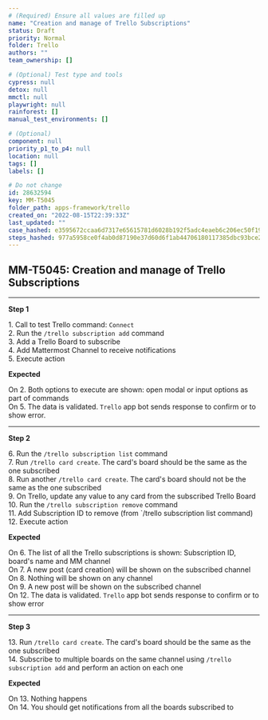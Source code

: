```yaml
---
# (Required) Ensure all values are filled up
name: "Creation and manage of Trello Subscriptions"
status: Draft
priority: Normal
folder: Trello
authors: ""
team_ownership: []

# (Optional) Test type and tools
cypress: null
detox: null
mmctl: null
playwright: null
rainforest: []
manual_test_environments: []

# (Optional)
component: null
priority_p1_to_p4: null
location: null
tags: []
labels: []

# Do not change
id: 28632594
key: MM-T5045
folder_path: apps-framework/trello
created_on: "2022-08-15T22:39:33Z"
last_updated: ""
case_hashed: e3595672ccaa6d7317e65615781d6028b192f5adc4eaeb6c206ec50f195b63779ee369fba5b54de156ce982638f62c76
steps_hashed: 977a5958ce0f4ab0d87190e37d60d6f1ab44706180117385dbc93bce29e0ec1e6188539f1da2bb3b93057f7e8723e1f1
---
```


## MM-T5045: Creation and manage of Trello Subscriptions

---

**Step 1**

1\. Call to test Trello command: `Connect`\
2\. Run the `/trello subscription add` command\
3\. Add a Trello Board to subscribe\
4\. Add Mattermost Channel to receive notifications\
5\. Execute action

**Expected**

On 2. Both options to execute are shown: open modal or input options as part of commands\
On 5. The data is validated. `Trello` app bot sends response to confirm or to show error.

---

**Step 2**

6\. Run the `/trello subscription list` command\
7\. Run `/trello card create`. The card's board should be the same as the one subscribed\
8\. Run another `/trello card create`. The card's board should not be the same as the one subscribed\
9\. On Trello, update any value to any card from the subscribed Trello Board\
10\. Run the `/trello subscription remove` command\
11\. Add Subscription ID to remove (from \`/trello subscription list command)\
12\. Execute action

**Expected**

On 6. The list of all the Trello subscriptions is shown: Subscription ID, board's name and MM channel\
On 7. A new post (card creation) will be shown on the subscribed channel\
On 8. Nothing will be shown on any channel\
On 9. A new post will be shown on the subscribed channel\
On 12. The data is validated. `Trello` app bot sends response to confirm or to show error

---

**Step 3**

13\. Run `/trello card create`. The card's board should be the same as the one subscribed\
14\. Subscribe to multiple boards on the same channel using `/trello subscription add` and perform an action on each one

**Expected**

On 13. Nothing happens\
On 14. You should get notifications from all the boards subscribed to
